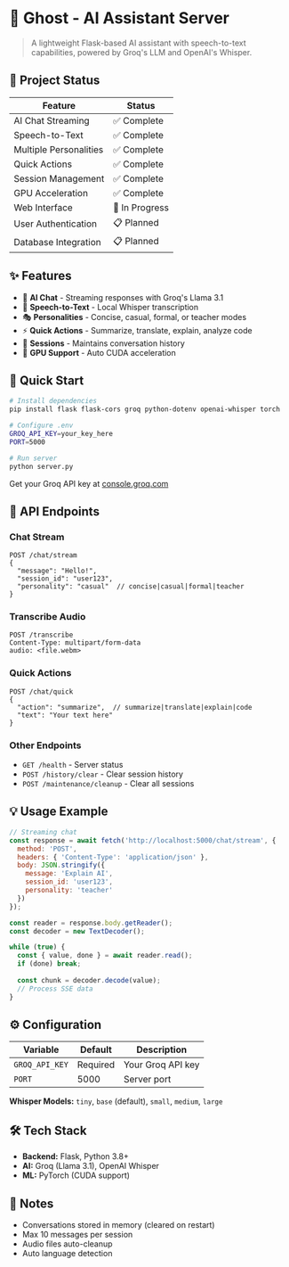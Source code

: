 # 👻 Ghost - AI Assistant Server

> A lightweight Flask-based AI assistant with speech-to-text capabilities, powered by Groq's LLM and OpenAI's Whisper.

## 🚧 Project Status

| Feature | Status |
|---------|--------|
| AI Chat Streaming | ✅ Complete |
| Speech-to-Text | ✅ Complete |
| Multiple Personalities | ✅ Complete |
| Quick Actions | ✅ Complete |
| Session Management | ✅ Complete |
| GPU Acceleration | ✅ Complete |
| Web Interface | 🚧 In Progress |
| User Authentication | 📋 Planned |
| Database Integration | 📋 Planned |

## ✨ Features

- 🤖 **AI Chat** - Streaming responses with Groq's Llama 3.1
- 🎤 **Speech-to-Text** - Local Whisper transcription
- 🎭 **Personalities** - Concise, casual, formal, or teacher modes
- ⚡ **Quick Actions** - Summarize, translate, explain, analyze code
- 💾 **Sessions** - Maintains conversation history
- 🚀 **GPU Support** - Auto CUDA acceleration

## 🚀 Quick Start

```bash
# Install dependencies
pip install flask flask-cors groq python-dotenv openai-whisper torch

# Configure .env
GROQ_API_KEY=your_key_here
PORT=5000

# Run server
python server.py
```

Get your Groq API key at [console.groq.com](https://console.groq.com/)

## 📡 API Endpoints

### Chat Stream
```http
POST /chat/stream
{
  "message": "Hello!",
  "session_id": "user123",
  "personality": "casual"  // concise|casual|formal|teacher
}
```

### Transcribe Audio
```http
POST /transcribe
Content-Type: multipart/form-data
audio: <file.webm>
```

### Quick Actions
```http
POST /chat/quick
{
  "action": "summarize",  // summarize|translate|explain|code
  "text": "Your text here"
}
```

### Other Endpoints
- `GET /health` - Server status
- `POST /history/clear` - Clear session history
- `POST /maintenance/cleanup` - Clear all sessions

## 💡 Usage Example

```javascript
// Streaming chat
const response = await fetch('http://localhost:5000/chat/stream', {
  method: 'POST',
  headers: { 'Content-Type': 'application/json' },
  body: JSON.stringify({
    message: 'Explain AI',
    session_id: 'user123',
    personality: 'teacher'
  })
});

const reader = response.body.getReader();
const decoder = new TextDecoder();

while (true) {
  const { value, done } = await reader.read();
  if (done) break;
  
  const chunk = decoder.decode(value);
  // Process SSE data
}
```

## ⚙️ Configuration

| Variable | Default | Description |
|----------|---------|-------------|
| `GROQ_API_KEY` | Required | Your Groq API key |
| `PORT` | 5000 | Server port |

**Whisper Models:** `tiny`, `base` (default), `small`, `medium`, `large`

## 🛠️ Tech Stack

- **Backend:** Flask, Python 3.8+
- **AI:** Groq (Llama 3.1), OpenAI Whisper
- **ML:** PyTorch (CUDA support)

## 📝 Notes

- Conversations stored in memory (cleared on restart)
- Max 10 messages per session
- Audio files auto-cleanup
- Auto language detection

